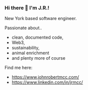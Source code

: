 ### Hi there 👋 I'm J.R.! 

New York based software engineer.

Passionate about..
- clean, documented code, 
- Web3,
- sustainability, 
- animal enrichment
- and plenty more of course

Find me here:
* https://www.johnrobertmcc.com/
* https://www.linkedin.com/in/jrmcc/
